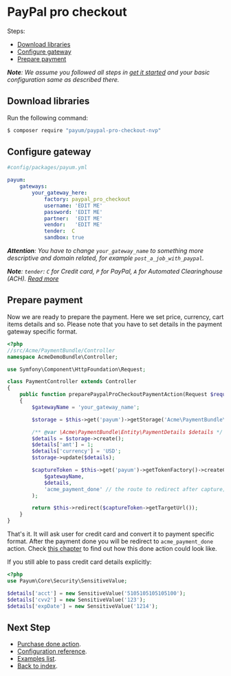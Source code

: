 # PayPal pro checkout

Steps:

* [Download libraries](#download-libraries)
* [Configure gateway](#configure-gateway)
* [Prepare payment](#prepare-payment)

_**Note**: We assume you followed all steps in [get it started](https://github.com/Payum/PayumBundle/blob/master/Resources/doc/get_it_started.md) and your basic configuration same as described there._

## Download libraries

Run the following command:

```bash
$ composer require "payum/paypal-pro-checkout-nvp"
```

## Configure gateway

```yaml
#config/packages/payum.yml

payum:
    gateways:
        your_gateway_here:
            factory: paypal_pro_checkout
            username: 'EDIT ME'
            password: 'EDIT ME'
            partner:  'EDIT ME'
            vendor:   'EDIT ME'
            tender:  C
            sandbox: true
```

_**Attention**: You have to change `your_gateway_name` to something more descriptive and domain related, for example `post_a_job_with_paypal`._

_**Note**: `tender`: `C` for Credit card, `P` for PayPal, `A` for Automated Clearinghouse (ACH). [Read more](https://developer.paypal.com/docs/classic/payflow/recurring-billing/#required-parameters-for-the-modify-and-reactivate-actions)_

## Prepare payment

Now we are ready to prepare the payment. Here we set price, currency, cart items details and so.
Please note that you have to set details in the payment gateway specific format.

```php
<?php
//src/Acme/PaymentBundle/Controller
namespace AcmeDemoBundle\Controller;

use Symfony\Component\HttpFoundation\Request;

class PaymentController extends Controller
{
    public function preparePaypalProCheckoutPaymentAction(Request $request)
    {
        $gatewayName = 'your_gateway_name';

        $storage = $this->get('payum')->getStorage('Acme\PaymentBundle\Entity\PaymentDetails');

        /** @var \Acme\PaymentBundle\Entity\PaymentDetails $details */
        $details = $storage->create();
        $details['amt'] = 1;
        $details['currency'] = 'USD';
        $storage->update($details);

        $captureToken = $this->get('payum')->getTokenFactory()->createCaptureToken(
            $gatewayName,
            $details,
            'acme_payment_done' // the route to redirect after capture;
        );

        return $this->redirect($captureToken->getTargetUrl());
    }
}
```

That's it. It will ask user for credit card and convert it to payment specific format. After the payment done you will be redirect to `acme_payment_done` action.
Check [this chapter](https://github.com/Payum/PayumBundle/blob/master/Resources/doc/purchase_done_action.md) to find out how this done action could look like.

If you still able to pass credit card details explicitly:

```php
<?php
use Payum\Core\Security\SensitiveValue;

$details['acct'] = new SensitiveValue('5105105105105100');
$details['cvv2'] = new SensitiveValue('123');
$details['expDate'] = new SensitiveValue('1214');
```

## Next Step

* [Purchase done action](https://github.com/Payum/PayumBundle/blob/master/Resources/doc/purchase_done_action.md).
* [Configuration reference](https://github.com/Payum/PayumBundle/blob/master/Resources/doc/configuration_reference.md).
* [Examples list](https://github.com/Payum/PayumBundle/blob/master/Resources/doc/custom_purchase_examples.md).
* [Back to index](https://github.com/Payum/PayumBundle/blob/master/Resources/doc/index.md).
